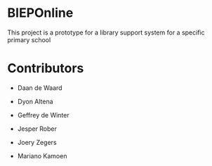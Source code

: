# BIEPOnline
This project is a prototype for a library support system for a specific primary school

# Contributors
* Daan de Waard

* Dyon Altena
* Geffrey de Winter
* Jesper Rober
* Joery Zegers
* Mariano Kamoen

